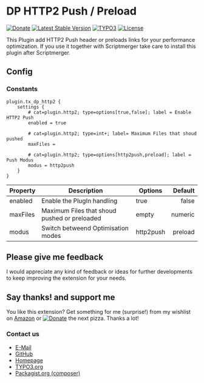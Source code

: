 # DP HTTP2 Push / Preload
[![Donate](https://img.shields.io/badge/Donate-PayPal-green.svg?style=for-the-badge)](https://www.paypal.me/dirkpersky)
[![Latest Stable Version](https://img.shields.io/packagist/v/dirkpersky/typo3-dp_http2?style=for-the-badge)](https://packagist.org/packages/dirkpersky/typo3-dp_http2)
[![TYPO3](https://img.shields.io/badge/TYPO3-dp__http2-%23f49700?style=for-the-badge)](https://extensions.typo3.org/extension/dp_http2/)
[![License](https://img.shields.io/packagist/l/dirkpersky/typo3-dp_http2?style=for-the-badge)](https://packagist.org/packages/dirkpersky/typo3-dp_http2)

This Plugin add HTTP2 Push header or preloads links for your performance optimization.
If you use it together with Scriptmerger take care to install this plugin after Scriptmerger.

## Config
### Constants
```
plugin.tx_dp_http2 {
    settings {
        # cat=plugin.http2; type=options[true,false]; label = Enable HTTP2 Push
        enabled = true

        # cat=plugin.http2; type=int+; label= Maximum Files that shoud pushed
        maxFiles =

        # cat=plugin.http2; type=options[http2push,preload]; label = Push Modus
        modus = http2push
    }
}
```
| Property                  | Description                                   | Options                                   | Default |
| ------------------------- | --------------------------------------------- | ----------------------------------------- | -------:|
| enabled                   | Enable the PlugIn handling                    | true|false                                | true |
| maxFiles                  | Maximum Files that shoud pushed or preloaded  | empty|numeric                             |    |
| modus                     | Switch betweend Optimisation modes            | http2push|preload                         | http2push |

## Please give me feedback
I would appreciate any kind of feedback or ideas for further developments to keep improving the extension for your needs.

## Say thanks! and support me
You like this extension? Get something for me (surprise!) from my wishlist on [Amazon](https://www.amazon.de/hz/wishlist/ls/15L17XDFBEYFL/r) or [![Donate](https://img.shields.io/badge/Donate-PayPal-green.svg)](https://www.paypal.me/dirkpersky) the next pizza. Thanks a lot!

### Contact us
- [E-Mail](mailto:info@dp-wired.de)
- [GitHub](https://github.com/DirkPersky/typo3-dp_http2)
- [Homepage](http:/dp-wired.de)
- [TYPO3.org](https://extensions.typo3.org/extension/dp_http2/)
- [Packagist.org (composer)](https://packagist.org/packages/dirkpersky/typo3-dp_http2)
